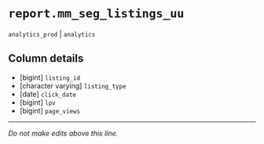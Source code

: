 # `report.mm_seg_listings_uu`
`analytics_prod` | `analytics`

## Column details
* [bigint]    `listing_id`
* [character varying] `listing_type`
* [date]      `click_date`
* [bigint]    `lpv`
* [bigint]    `page_views`

-------------------------------------------------------------------------------
*Do not make edits above this line.*
